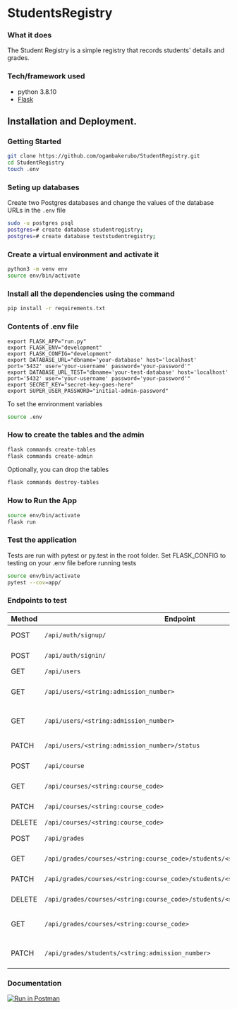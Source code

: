 # StudentsRegistry

### What it does

The Student Registry is a simple registry that records students' details and grades.

### Tech/framework used

- python 3.8.10
- [Flask](https://flask.palletsprojects.com/en/latest/)

## Installation and Deployment.

### Getting Started

```bash
git clone https://github.com/ogambakerubo/StudentRegistry.git
cd StudentRegistry
touch .env
```

### Seting up databases

Create two Postgres databases and change the values of the database URLs in the `.env` file

```bash
sudo -u postgres psql
postgres=# create database studentregistry;
postgres=# create database teststudentregistry;
```

### Create a virtual environment and activate it

```bash
python3 -m venv env
source env/bin/activate
```

### Install all the dependencies using the command

```bash
pip install -r requirements.txt
```

### Contents of .env file

```
export FLASK_APP="run.py"
export FLASK_ENV="development"
export FLASK_CONFIG="development"
export DATABASE_URL="dbname='your-database' host='localhost' port='5432' user='your-username' password='your-password'"
export DATABASE_URL_TEST="dbname='your-test-database' host='localhost' port='5432' user='your-username' password='your-password'"
export SECRET_KEY="secret-key-goes-here"
export SUPER_USER_PASSWORD="initial-admin-password"
```

To set the environment variables

```bash
source .env
```

### How to create the tables and the admin

```bash
flask commands create-tables
flask commands create-admin
```

Optionally, you can drop the tables

```bash
flask commands destroy-tables
```

### How to Run the App

```bash
source env/bin/activate
flask run
```

### Test the application

Tests are run with pytest or py.test in the root folder.
Set FLASK_CONFIG to testing on your .env file before running tests

```bash
source env/bin/activate
pytest --cov=app/
```

### Endpoints to test

| Method | Endpoint                                                                      | Description                             |
| ------ | ----------------------------------------------------------------------------- | --------------------------------------- |
| POST   | `/api/auth/signup/`                                                           | Sign up a new user.                     |
| POST   | `/api/auth/signin/`                                                           | Sign in an existing user/administrator. |
| GET    | `/api/users`                                                                  | Fetch all users.                        |
| GET    | `/api/users/<string:admission_number>`                                        | Fetch user by admission number.         |
| GET    | `/api/users/<string:admission_number>`                                        | Delete user by admission number.        |
| PATCH  | `/api/users/<string:admission_number>/status`                                 | Set existing user to admin.             |
| POST   | `/api/course`                                                                 | Create a new course.                    |
| GET    | `/api/courses/<string:course_code>`                                           | Fetch a course by course code.          |
| PATCH  | `/api/courses/<string:course_code>`                                           | Update course details.                  |
| DELETE | `/api/courses/<string:course_code>`                                           | Delete a course.                        |
| POST   | `/api/grades`                                                                 | Create a new grade entry.               |
| GET    | `/api/grades/courses/<string:course_code>/students/<string:admission_number>` | Get a grade entry by a student.         |
| PATCH  | `/api/grades/courses/<string:course_code>/students/<string:admission_number>` | Update grade entry by a student.        |
| DELETE | `/api/grades/courses/<string:course_code>/students/<string:admission_number>` | Delete grade entry by a student.        |
| GET    | `/api/grades/courses/<string:course_code>`                                    | Fetch grade entries by course code.     |
| PATCH  | `/api/grades/students/<string:admission_number>`                              | Fetch grade entries by a student.       |

### Documentation

[![Run in Postman](https://run.pstmn.io/button.svg)](https://app.getpostman.com/run-collection/9aa12f22e17048d529dc)

